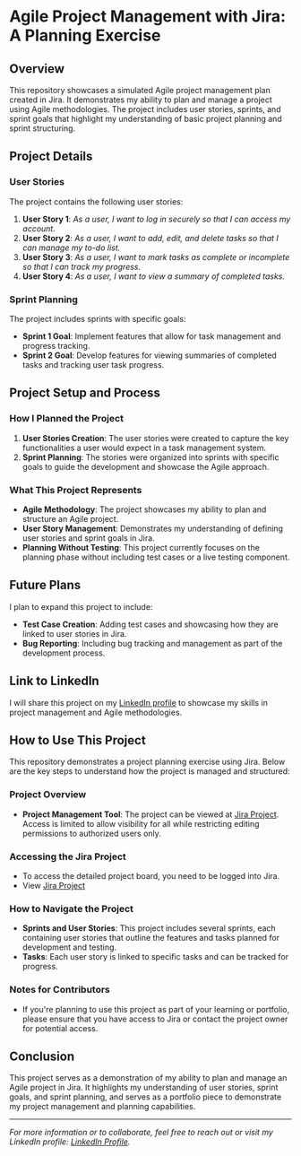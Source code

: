 # Agile Project Management with Jira: A Planning Exercise

## Overview
This repository showcases a simulated Agile project management plan created in Jira. It demonstrates my ability to plan and manage a project using Agile methodologies. The project includes user stories, sprints, and sprint goals that highlight my understanding of basic project planning and sprint structuring.

## Project Details
### User Stories
The project contains the following user stories:

1. **User Story 1**: *As a user, I want to log in securely so that I can access my account.*
2. **User Story 2**: *As a user, I want to add, edit, and delete tasks so that I can manage my to-do list.*
3. **User Story 3**: *As a user, I want to mark tasks as complete or incomplete so that I can track my progress.*
4. **User Story 4**: *As a user, I want to view a summary of completed tasks.*

### Sprint Planning
The project includes sprints with specific goals:

- **Sprint 1 Goal**: Implement features that allow for task management and progress tracking.
- **Sprint 2 Goal**: Develop features for viewing summaries of completed tasks and tracking user task progress.

## Project Setup and Process
### How I Planned the Project
1. **User Stories Creation**: The user stories were created to capture the key functionalities a user would expect in a task management system.
2. **Sprint Planning**: The stories were organized into sprints with specific goals to guide the development and showcase the Agile approach.

### What This Project Represents
- **Agile Methodology**: The project showcases my ability to plan and structure an Agile project.
- **User Story Management**: Demonstrates my understanding of defining user stories and sprint goals in Jira.
- **Planning Without Testing**: This project currently focuses on the planning phase without including test cases or a live testing component.

## Future Plans
I plan to expand this project to include:
- **Test Case Creation**: Adding test cases and showcasing how they are linked to user stories in Jira.
- **Bug Reporting**: Including bug tracking and management as part of the development process.

## Link to LinkedIn
I will share this project on my [LinkedIn profile](https://linkedin.com/in/mikael-amdemariam-tadesse) to showcase my skills in project management and Agile methodologies.

## How to Use This Project

This repository demonstrates a project planning exercise using Jira. Below are the key steps to understand how the project is managed and structured:

### Project Overview
- **Project Management Tool**: The project can be viewed at [Jira Project](https://mamdemariam.atlassian.net/jira/software/c/projects/TDL/boards/3). Access is limited to allow visibility for all while restricting editing permissions to authorized users only.

### Accessing the Jira Project
- To access the detailed project board, you need to be logged into Jira.
- View [Jira Project](https://mamdemariam.atlassian.net/jira/software/c/projects/TDL/boards/3)

### How to Navigate the Project
- **Sprints and User Stories**: This project includes several sprints, each containing user stories that outline the features and tasks planned for development and testing.
- **Tasks**: Each user story is linked to specific tasks and can be tracked for progress.

### Notes for Contributors
- If you're planning to use this project as part of your learning or portfolio, please ensure that you have access to Jira or contact the project owner for potential access.


## Conclusion
This project serves as a demonstration of my ability to plan and manage an Agile project in Jira. It highlights my understanding of user stories, sprint goals, and sprint planning, and serves as a portfolio piece to demonstrate my project management and planning capabilities.

---

*For more information or to collaborate, feel free to reach out or visit my LinkedIn profile: [LinkedIn Profile](https://linkedin.com/in/mikael-amdemariam-tadesse).*
